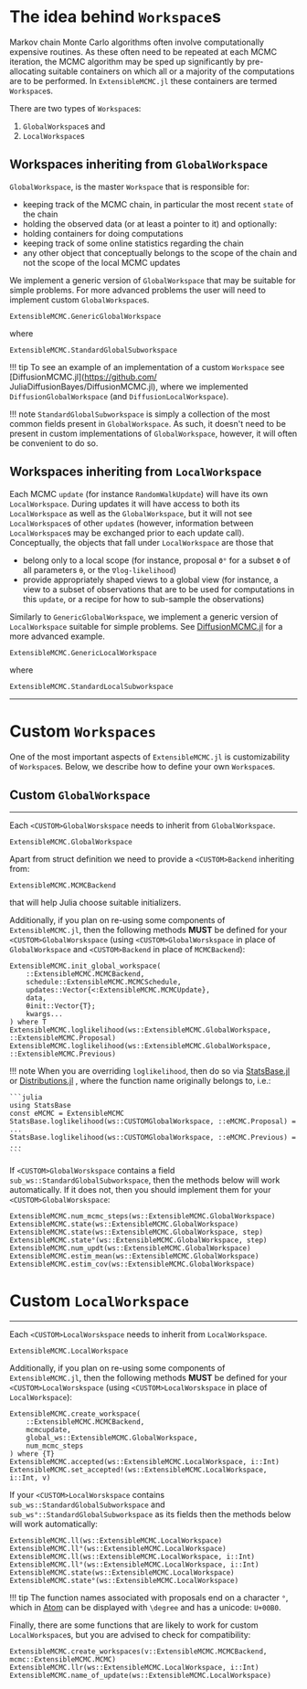 # The idea behind `Workspace`s
Markov chain Monte Carlo algorithms often involve computationally expensive routines. As these often need to be repeated at each MCMC iteration, the MCMC algorithm may be sped up significantly by pre-allocating suitable containers on which all or a majority of the computations are to be performed. In `ExtensibleMCMC.jl` these containers are termed `Workspace`s.

There are two types of `Workspace`s:
1. `GlobalWorkspace`s and
2. `LocalWorkspace`s

## Workspaces inheriting from `GlobalWorkspace`
`GlobalWorkspace`, is the master `Workspace` that is responsible for:
- keeping track of the MCMC chain, in particular the most recent `state` of the chain
- holding the observed data (or at least a pointer to it)
and optionally:
- holding containers for doing computations
- keeping track of some online statistics regarding the chain
- any other object that conceptually belongs to the scope of the chain and not the scope of the local MCMC updates

We implement a generic version of `GlobalWorkspace` that may be suitable for simple problems. For more advanced problems the user will need to implement custom `GlobalWorkspace`s.
```@docs
ExtensibleMCMC.GenericGlobalWorkspace
```

where

```@docs
ExtensibleMCMC.StandardGlobalSubworkspace
```

!!! tip
    To see an example of an implementation of a custom `Workspace` see [DiffusionMCMC.jl](https://github.com/ JuliaDiffusionBayes/DiffusionMCMC.jl), where we implemented `DiffusionGlobalWorkspace` (and `DiffusionLocalWorkspace`).


!!! note
    `StandardGlobalSubworkspace` is simply a collection of the most common fields present in `GlobalWorkspace`. As such, it doesn't need to be present in custom implementations of `GlobalWorkspace`, however, it will often be convenient to do so.


## Workspaces inheriting from `LocalWorkspace`
Each MCMC `update` (for instance `RandomWalkUpdate`) will have its own `LocalWorkspace`. During updates it will have access to both its `LocalWorkspace` as well as the `GlobalWorkspace`, but it will not see `LocalWorkspace`s of other `update`s (however, information between `LocalWorkspace`s may be exchanged prior to each update call). Conceptually, the objects that fall under `LocalWorkspace` are those that
- belong only to a local scope (for instance, proposal `ϑ°` for a subset `ϑ` of all parameters `θ`, or the `∇log-likelihood`)
- provide appropriately shaped views to a global view (for instance, a view to a subset of observations that are to be used for computations in this `update`, or a recipe for how to sub-sample the observations)

Similarly to `GenericGlobalWorkspace`, we implement a generic version of `LocalWorkspace` suitable for simple problems. See [DiffusionMCMC.jl](https://github.com/JuliaDiffusionBayes/DiffusionMCMC.jl) for a more advanced example.

```@docs
ExtensibleMCMC.GenericLocalWorkspace
```
where

```@docs
ExtensibleMCMC.StandardLocalSubworkspace
```


********************************************************************************

# Custom `Workspaces`
One of the most important aspects of `ExtensibleMCMC.jl` is customizability of `Workspace`s. Below, we describe how to define your own `Workspace`s.


## Custom `GlobalWorkspace`
--------------------------------------------------------------------------------
Each `<CUSTOM>GlobalWorskspace` needs to inherit from `GlobalWorkspace`.
```@docs
ExtensibleMCMC.GlobalWorkspace
```
Apart from struct definition we need to provide a `<CUSTOM>Backend` inheriting from:
```@docs
ExtensibleMCMC.MCMCBackend
```
that will help Julia choose suitable initializers.

Additionally, if you plan on re-using some components of `ExtensibleMCMC.jl`, then the following methods **MUST** be defined for your `<CUSTOM>GlobalWorskspace` (using  `<CUSTOM>GlobalWorskspace` in place of `GlobalWorkspace` and `<CUSTOM>Backend` in place of `MCMCBackend`):
```@docs
ExtensibleMCMC.init_global_workspace(
    ::ExtensibleMCMC.MCMCBackend,
    schedule::ExtensibleMCMC.MCMCSchedule,
    updates::Vector{<:ExtensibleMCMC.MCMCUpdate},
    data,
    θinit::Vector{T};
    kwargs...
) where T
ExtensibleMCMC.loglikelihood(ws::ExtensibleMCMC.GlobalWorkspace, ::ExtensibleMCMC.Proposal)
ExtensibleMCMC.loglikelihood(ws::ExtensibleMCMC.GlobalWorkspace, ::ExtensibleMCMC.Previous)

```
!!! note
    When you are overriding `loglikelihood`, then do so via [StatsBase.jl](https://github.com/JuliaDiffusionBayes/StatsBase.jl) or [Distributions.jl](https://github.com/JuliaDiffusionBayes/Distributions.jl) , where the function name originally belongs to, i.e.:

    ```julia
    using StatsBase
    const eMCMC = ExtensibleMCMC
    StatsBase.loglikelihood(ws::CUSTOMGlobalWorkspace, ::eMCMC.Proposal) = ...
    StatsBase.loglikelihood(ws::CUSTOMGlobalWorkspace, ::eMCMC.Previous) = ...
    ```

If `<CUSTOM>GlobalWorskspace` contains a field `sub_ws::StandardGlobalSubworkspace`, then the methods below will work automatically. If it does not, then you should implement them for your `<CUSTOM>GlobalWorskspace`:
```@docs
ExtensibleMCMC.num_mcmc_steps(ws::ExtensibleMCMC.GlobalWorkspace)
ExtensibleMCMC.state(ws::ExtensibleMCMC.GlobalWorkspace)
ExtensibleMCMC.state(ws::ExtensibleMCMC.GlobalWorkspace, step)
ExtensibleMCMC.state°(ws::ExtensibleMCMC.GlobalWorkspace, step)
ExtensibleMCMC.num_updt(ws::ExtensibleMCMC.GlobalWorkspace)
ExtensibleMCMC.estim_mean(ws::ExtensibleMCMC.GlobalWorkspace)
ExtensibleMCMC.estim_cov(ws::ExtensibleMCMC.GlobalWorkspace)
```

# Custom `LocalWorkspace`
--------------------------------------------------------------------------------
Each `<CUSTOM>LocalWorskspace` needs to inherit from `LocalWorkspace`.
```@docs
ExtensibleMCMC.LocalWorkspace
```

Additionally, if you plan on re-using some components of `ExtensibleMCMC.jl`, then the following methods **MUST** be defined for your `<CUSTOM>LocalWorskspace` (using  `<CUSTOM>LocalWorskspace` in place of `LocalWorkspace`):
```@docs
ExtensibleMCMC.create_workspace(
    ::ExtensibleMCMC.MCMCBackend,
    mcmcupdate,
    global_ws::ExtensibleMCMC.GlobalWorkspace,
    num_mcmc_steps
) where {T}
ExtensibleMCMC.accepted(ws::ExtensibleMCMC.LocalWorkspace, i::Int)
ExtensibleMCMC.set_accepted!(ws::ExtensibleMCMC.LocalWorkspace, i::Int, v)
```

If your `<CUSTOM>LocalWorskspace` contains `sub_ws::StandardGlobalSubworkspace` and
`sub_ws°::StandardGlobalSubworkspace` as its fields then the methods below will work automatically:
```@docs
ExtensibleMCMC.ll(ws::ExtensibleMCMC.LocalWorkspace)
ExtensibleMCMC.ll°(ws::ExtensibleMCMC.LocalWorkspace)
ExtensibleMCMC.ll(ws::ExtensibleMCMC.LocalWorkspace, i::Int)
ExtensibleMCMC.ll°(ws::ExtensibleMCMC.LocalWorkspace, i::Int)
ExtensibleMCMC.state(ws::ExtensibleMCMC.LocalWorkspace)
ExtensibleMCMC.state°(ws::ExtensibleMCMC.LocalWorkspace)
```
!!! tip
    The function names associated with proposals end on a character `°`, which in [Atom](https://atom.io/) can be displayed with `\degree` and has a unicode: `U+00B0`.

Finally, there are some functions that are likely to work for custom `LocalWorkspace`s, but you are advised to check for compatibility:
```@docs
ExtensibleMCMC.create_workspaces(v::ExtensibleMCMC.MCMCBackend, mcmc::ExtensibleMCMC.MCMC)
ExtensibleMCMC.llr(ws::ExtensibleMCMC.LocalWorkspace, i::Int)
ExtensibleMCMC.name_of_update(ws::ExtensibleMCMC.LocalWorkspace)
```
